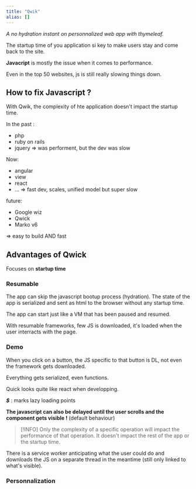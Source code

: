 ```yaml
---
title: "Qwik"
alias: []
---
```

*A no hydration instant on personnalized web app with thymeleaf.*

The startup time of you application si key to make users stay and come back to the site.

**Javacript** is mostly the issue when it comes to performance.

Even in the top 50 websites, js is still really slowing things down.

## How to fix Javascript ?

With Qwik, the complexity of hte application doesn't impact the startup time.

In the past :
- php
- ruby on rails
- jquery
=> was  performent, but the dev was slow

Now:
- angular
- view
- react
- ...
=> fast dev, scales, unified model but super slow

future:
- Google wiz
- Qwick
- Marko v6

=> easy to build AND fast 

## Advantages of Qwick
Focuses on **startup time**

### Resumable
The app can skip the javascript bootup process (hydration). The state of the app is serialized and sent as html to the browser without any startup time.

The app can start just like a VM that has been paused and resumed.

With resumable frameworks, few JS is downloaded, it's loaded when the user interracts with the page.

### Demo
When you click on a button, the JS specific to that button is DL, not even the framework gets downloaded.

Everything gets serialized, even functions.

Quick looks quite like react when developping.

***$*** : marks lazy loading points

**The javascript can also be delayed until the user scrolls and the component gets visible !**
(default behaviour)

> [!INFO] 
>Only the complexity of a specific operation will impact the performance of that operation. It doesn't impact the rest of the app or the startup time.

There is a service worker anticipating what the user could do and downloads the JS on a separate thread in the meantime (still only linked to what's visible).

### Personnalization



